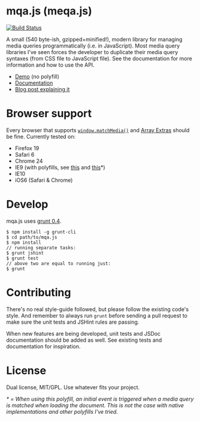 # mqa.js (meqa.js)
[![Build Status](https://travis-ci.org/peol/mqa.js.png?branch=master)](https://travis-ci.org/peol/mqa.js)

A small (540 byte-ish, gzipped+minified!), modern library for managing media queries programmatically (i.e. in JavaScript).
Most media query libraries I've seen forces the developer to duplicate their media query syntaxes (from CSS file to JavaScript file). See the documentation for more information and how to use the API.

* [Demo](http://peol.github.com/mqa.js/demo/index.html) (no polyfill)
* [Documentation](http://peol.github.com/mqa.js/mqa.html)
* [Blog post explaining it](http://andreehansson.se/introducing-mqa-js/)

# Browser support
Every browser that supports [`window.matchMedia()`](https://developer.mozilla.org/en-US/docs/DOM/window.matchMedia) and [Array Extras](https://developer.mozilla.org/en-US/docs/tag/JavaScript%201.6) should be fine. Currently tested on:

* Firefox 19
* Safari 6
* Chrome 24
* IE9 (with polyfills, see [this](https://github.com/weblinc/media-match) and [this](https://github.com/paulirish/matchMedia.js/)*)
* IE10
* iOS6 (Safari & Chrome)

# Develop
mqa.js uses [grunt 0.4](http://gruntjs.com/).

```
$ npm install -g grunt-cli
$ cd path/to/mqa.js
$ npm install
// running separate tasks:
$ grunt jshint
$ grunt test
// above two are equal to running just:
$ grunt
```

# Contributing
There's no real style-guide followed, but please follow the existing code's style. And remember to
always run `grunt` before sending a pull request to make sure the unit tests and JSHint rules are passing.

When new features are being developed, unit tests and JSDoc documentation should be added as well. See existing
tests and documentation for inspiration.

# License
Dual license, MIT/GPL. Use whatever fits your project.

_* = When using this polyfill, an initial event is triggered when a media query is matched when loading the document. This is not the case with native implementations and other polyfills I've tried._
